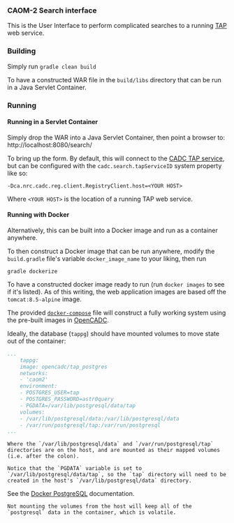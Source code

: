 ### CAOM-2 Search interface

<!--<a href="https://travis-ci.org/at88mph/caom2ui"><img src="https://travis-ci.org/at88mph/caom2ui.svg?branch=master" /></a>-->

This is the User Interface to perform complicated searches to a running [TAP](http://www.ivoa.net/documents/TAP/) web service.

### Building

Simply run
`gradle clean build`

To have a constructed WAR file in the `build/libs` directory that can be run in a Java Servlet Container.

### Running

#### Running in a Servlet Container
Simply drop the WAR into a Java Servlet Container, then point a browser to:
http://localhost:8080/search/

To bring up the form.  By default, this will connect to the [CADC TAP service](http://www.cadc-ccda.hia-iha.nrc-cnrc.gc.ca/tap), but can be configured with the `cadc.search.tapServiceID` system property like so:

`-Dca.nrc.cadc.reg.client.RegistryClient.host=<YOUR HOST>`

Where `<YOUR HOST>` is the location of a running TAP web service.

#### Running with Docker

Alternatively, this can be built into a Docker image and run as a container anywhere.

To then construct a Docker image that can be run anywhere, modify the `build.gradle` file's variable `docker_image_name` to your liking, then run

`gradle dockerize`

To have a constructed docker image ready to run (run `docker images` to see if it's listed).  As of this writing, the web application images are based off the `tomcat:8.5-alpine` image.

The provided [`docker-compose`](docker-compose.yml) file will construct a fully working system using the pre-built images in [OpenCADC](https://hub.docker.com/r/opencadc/).

Ideally, the database (`tappg`) should have mounted volumes to move state out of the container:

```YAML
...
    tappg:
    image: opencadc/tap_postgres
    networks:
    - 'caom2'
    environment:
    - POSTGRES_USER=tap
    - POSTGRES_PASSWORD=astr0query
    - PGDATA=/var/lib/postgresql/data/tap
    volumes:
    - /var/lib/postgresql/data:/var/lib/postgresql/data
    - /var/run/postgresql/tap:/var/run/postgresql
...
```

    Where the `/var/lib/postgresql/data` and `/var/run/postgresql/tap` directories are on the host, and are mounted as their mapped volumes (i.e. after the colon).

    Notice that the `PGDATA` variable is set to `/var/lib/postgresql/data/tap`, so the `tap` directory will need to be created in the host's `/var/lib/postgresql/data` directory.
See the [Docker PostgreSQL](https://hub.docker.com/_/postgres) documentation.

    Not mounting the volumes from the host will keep all of the `postgresql` data in the container, which is volatile.
